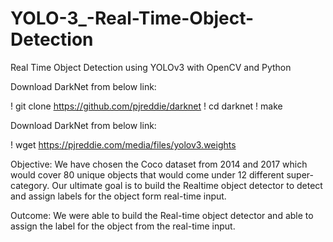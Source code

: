 # YOLO-3_-Real-Time-Object-Detection
Real Time Object Detection using YOLOv3 with OpenCV and Python

Download DarkNet from below link:

! git clone https://github.com/pjreddie/darknet
! cd darknet
! make

Download DarkNet from below link:

! wget https://pjreddie.com/media/files/yolov3.weights

Objective:
We have chosen the Coco dataset from 2014 and 2017 which would cover 80 unique
objects that would come under 12 different super-category. Our ultimate goal is to build the Realtime object detector to detect and assign labels for the object form real-time input.

Outcome: 
We were able to build the Real-time object detector and able to assign the label for the
object from the real-time input.
